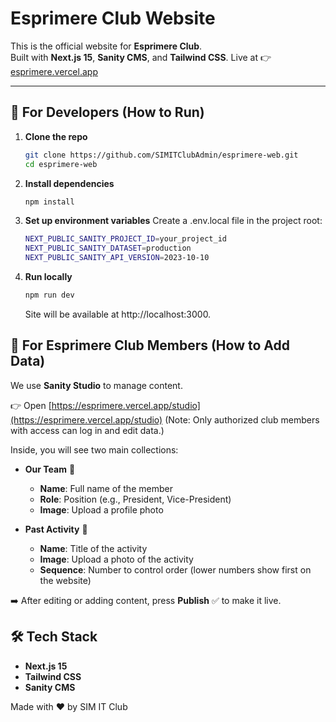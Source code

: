 # Esprimere Club Website

This is the official website for **Esprimere Club**.  
Built with **Next.js 15**, **Sanity CMS**, and **Tailwind CSS**.
Live at 👉 [esprimere.vercel.app](https://esprimere.vercel.app)

---

## 🚀 For Developers (How to Run)

1. **Clone the repo**  
   ```bash
   git clone https://github.com/SIMITClubAdmin/esprimere-web.git
   cd esprimere-web
   ```
   
2. **Install dependencies**
   ```bash
   npm install
   ```
   
3. **Set up environment variables**
   Create a .env.local file in the project root:

   ```bash
   NEXT_PUBLIC_SANITY_PROJECT_ID=your_project_id
   NEXT_PUBLIC_SANITY_DATASET=production
   NEXT_PUBLIC_SANITY_API_VERSION=2023-10-10
   ```

4. **Run locally**
   ```bash
   npm run dev
   ```
   Site will be available at http://localhost:3000.

## 📝 For Esprimere Club Members (How to Add Data)

We use **Sanity Studio** to manage content.

👉 Open [https://esprimere.vercel.app/studio](https://esprimere.vercel.app/studio)
(Note: Only authorized club members with access can log in and edit data.)

Inside, you will see two main collections:

- **Our Team** 👥  
  - **Name**: Full name of the member  
  - **Role**: Position (e.g., President, Vice-President)  
  - **Image**: Upload a profile photo  

- **Past Activity** 🎉  
  - **Name**: Title of the activity  
  - **Image**: Upload a photo of the activity  
  - **Sequence**: Number to control order (lower numbers show first on the website)  

➡️ After editing or adding content, press **Publish** ✅ to make it live.

## 🛠️ Tech Stack

- **Next.js 15**  
- **Tailwind CSS**  
- **Sanity CMS**

Made with ❤️ by SIM IT Club
